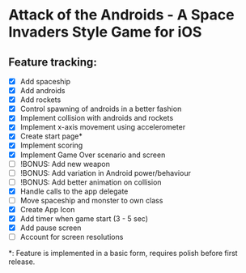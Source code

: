 Attack of the Androids - A Space Invaders Style Game for iOS
============================================================

Feature tracking:
----------------

- [x] Add spaceship
- [x] Add androids
- [x] Add rockets
- [x] Control spawning of androids in a better fashion
- [x] Implement collision with androids and rockets
- [x] Implement x-axis movement using accelerometer
- [x] Create start page*
- [x] Implement scoring
- [x] Implement Game Over scenario and screen
- [ ] !BONUS: Add new weapon
- [ ] !BONUS: Add variation in Android power/behaviour
- [ ] !BONUS: Add better animation on collision
- [X] Handle calls to the app delegate
- [ ] Move spaceship and monster to own class
- [x] Create App Icon
- [x] Add timer when game start (3 - 5 sec)
- [X] Add pause screen
- [ ] Account for screen resolutions

*: Feature is implemented in a basic form, requires polish before first release.
